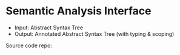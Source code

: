 # Semantic Analysis Interface 
- Input: Abstract Syntax Tree 
- Output: Annotated Abstract Syntax Tree (with typing & scoping) 

Source code repo: []() 